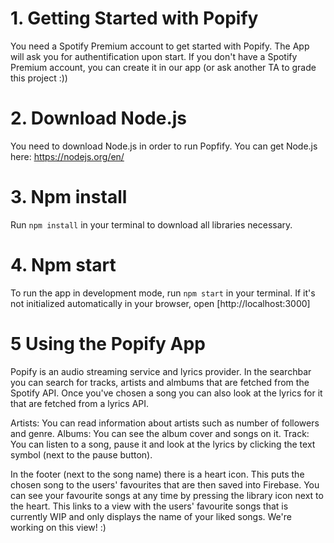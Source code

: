 # 1. Getting Started with Popify

You need a Spotify Premium account to get started with Popify. The App will ask you for authentification upon start.
If you don't have a Spotify Premium account, you can create it in our app (or ask another TA to grade this project :))

# 2. Download Node.js

You need to download Node.js in order to run Popfify.
You can get Node.js here: https://nodejs.org/en/

# 3. Npm install

Run `npm install` in your terminal to download all libraries necessary.

# 4. Npm start

To run the app in development mode, run `npm start` in your terminal.
If it's not initialized automatically in your browser, open [http://localhost:3000]

# 5 Using the Popify App

Popify is an audio streaming service and lyrics provider. In the searchbar you can search for tracks, artists and almbums that are fetched from the Spotify API. Once you've chosen a song you can also look at the lyrics for it that are fetched from a lyrics API.

Artists: You can read information about artists such as number of followers and genre.
Albums: You can see the album cover and songs on it.
Track: You can listen to a song, pause it and look at the lyrics by clicking the text symbol (next to the pause button).

In the footer (next to the song name) there is a heart icon. This puts the chosen song to the users' favourites that are then saved into Firebase. You can see your favourite songs at any time by pressing the library icon next to the heart. This links to a view with the users' favourite songs that is currently WIP and only displays the name of your liked songs. We're working on this view! :)
